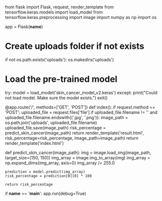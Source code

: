 from flask import Flask, request, render_template
from tensorflow.keras.models import load_model
from tensorflow.keras.preprocessing import image
import numpy as np
import os

app = Flask(__name__)

# Create uploads folder if not exists
if not os.path.exists('uploads'):
    os.makedirs('uploads')

# Load the pre-trained model
try:
    model = load_model('skin_cancer_model_v2.keras')
except:
    print("Could not load model. Make sure the model exists.")
    exit()

@app.route('/', methods=['GET', 'POST'])
def index():
    if request.method == 'POST':
        uploaded_file = request.files['file']
        if uploaded_file.filename != '' and uploaded_file.filename.endswith(('.jpg', '.png')):
            image_path = os.path.join('uploads', uploaded_file.filename)
            uploaded_file.save(image_path)
            risk_percentage = predict_skin_cancer(image_path)
            return render_template('result.html', risk_percentage=risk_percentage, image_path=image_path)
    return render_template('index.html')

def predict_skin_cancer(image_path):
    img = image.load_img(image_path, target_size=(150, 150))
    img_array = image.img_to_array(img)
    img_array = np.expand_dims(img_array, axis=0)
    img_array /= 255.0

    prediction = model.predict(img_array)
    risk_percentage = prediction[0][0] * 100

    return risk_percentage

if __name__ == '__main__':
    app.run(debug=True)
